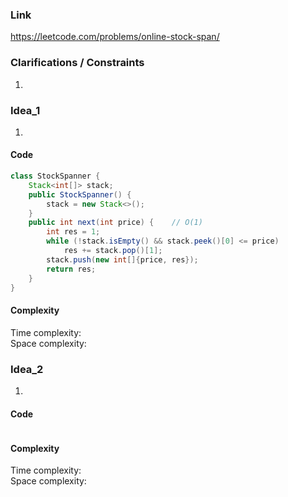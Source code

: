 
### Link

https://leetcode.com/problems/online-stock-span/

### Clarifications / Constraints

1. 

### Idea_1

1. 


#### Code

```java
class StockSpanner {
    Stack<int[]> stack;
    public StockSpanner() {
        stack = new Stack<>();
    }
    public int next(int price) {    // O(1)    
        int res = 1;
        while (!stack.isEmpty() && stack.peek()[0] <= price)
            res += stack.pop()[1];
        stack.push(new int[]{price, res});
        return res;
    }
}
```

#### Complexity

Time complexity:  
Space complexity: 


### Idea_2

1. 


#### Code

```java

```

#### Complexity

Time complexity:  
Space complexity: 
